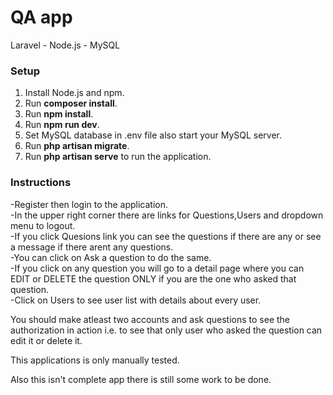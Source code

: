 # QA app
Laravel - Node.js - MySQL

### Setup
1. Install Node.js and npm.
3. Run **composer install**.
4. Run **npm install**.
5. Run **npm run dev**.
6. Set MySQL database in .env file also start your MySQL server.
7. Run **php artisan migrate**.
8. Run **php artisan serve** to run the application.

### Instructions
-Register then login to the application.<br/>
-In the upper right corner there are links for Questions,Users and dropdown menu to logout.<br/>
-If you click Quesions link you can see the questions if there are any or see a message if there arent any questions.<br/>
-You can click on Ask a question to do the same.<br/>
-If you click on any question you will go to a detail page where you can EDIT or DELETE the question ONLY if you are the one who asked that question.<br/>
-Click on Users to see user list with details about every user.<br/>

You should make atleast two accounts and ask questions to see the authorization in action i.e.
to see that only user who asked the question can edit it or delete it.

This applications is only manually tested.

Also this isn't complete app there is still some work to be done.
